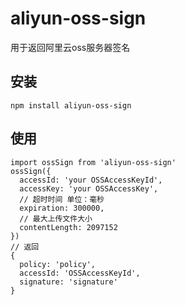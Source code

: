 # aliyun-oss-sign
用于返回阿里云oss服务器签名

## 安装
```
npm install aliyun-oss-sign
```
## 使用
```
import ossSign from 'aliyun-oss-sign'
ossSign({
  accessId: 'your OSSAccessKeyId',
  accessKey: 'your OSSAccessKey',
  // 超时时间 单位：毫秒
  expiration: 300000,
  // 最大上传文件大小
  contentLength: 2097152
})
// 返回
{
  policy: 'policy',
  accessId: 'OSSAccessKeyId',
  signature: 'signature'
}
```